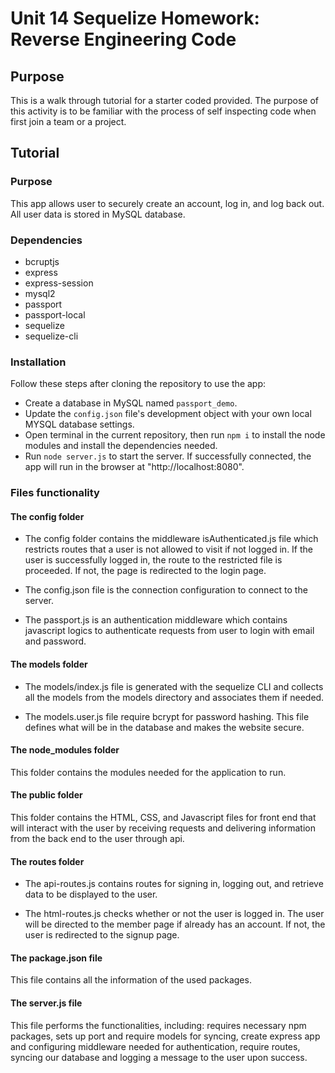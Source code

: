 # Unit 14 Sequelize Homework: Reverse Engineering Code

## Purpose

This is a walk through tutorial for a starter coded provided. The purpose of this activity is to be familiar with the process of self inspecting code when first join a team or a project. 

## Tutorial

### Purpose

This app allows user to securely create an account, log in, and log back out. All user data is stored in MySQL database. 

### Dependencies

* bcruptjs
* express
* express-session
* mysql2
* passport
* passport-local
* sequelize
* sequelize-cli

### Installation

Follow these steps after cloning the repository to use the app: 

* Create a database in MySQL named `passport_demo`.
* Update the `config.json` file's development object with your own local MYSQL database settings.
* Open terminal in the current repository, then run `npm i` to install the node modules and install the dependencies needed. 
* Run `node server.js` to start the server. If successfully connected, the app will run in the browser at "http://localhost:8080".

### Files functionality 

#### The config folder

* The config folder contains the middleware isAuthenticated.js file which restricts routes that a user is not allowed to visit if not logged in. If the user is successfully logged in, the route to the restricted file is proceeded. If not, the page is redirected to the login page.

* The config.json file is the connection configuration to connect to the server.

* The passport.js is an authentication middleware which contains javascript logics to authenticate requests from user to login with email and password. 

#### The models folder

* The models/index.js file is generated with the sequelize CLI and collects all the models from the models directory and associates them if needed.

* The models.user.js file require bcrypt for password hashing. This file defines what will be in the database and makes the website secure.

#### The node_modules folder

This folder contains the modules needed for the application to run.

#### The public folder

This folder contains the HTML, CSS, and Javascript files for front end that will interact with the user by receiving requests and delivering information from the back end to the user through api.

#### The routes folder

* The api-routes.js contains routes for signing in, logging out, and retrieve data to be displayed to the user. 

* The html-routes.js checks whether or not the user is logged in. The user will be directed to the member page if already has an account. If not, the user is redirected to the signup page.

#### The package.json file

This file contains all the information of the used packages.

#### The server.js file

This file performs the functionalities, including: requires necessary npm packages, sets up port and require models for syncing, create express app and configuring middleware needed for authentication, require routes, syncing our database and logging a message to the user upon success.